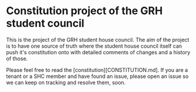 # Constitution project of the GRH student council
This is the project of the GRH student house council. The aim of the project is to have one source of truth where the student house council itself can push it's constitution onto with detailed comments of changes and a history of those.

Please feel free to read the [constitution][CONSTITUTION.md]. If you are a tenant or a SHC member and have found an issue, please open an issue so we can keep on tracking and resolve them, soon.